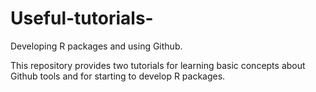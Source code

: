 # Useful-tutorials-
Developing R packages and using Github.

This repository provides two tutorials for learning basic concepts about Github tools and for starting to develop R packages.
